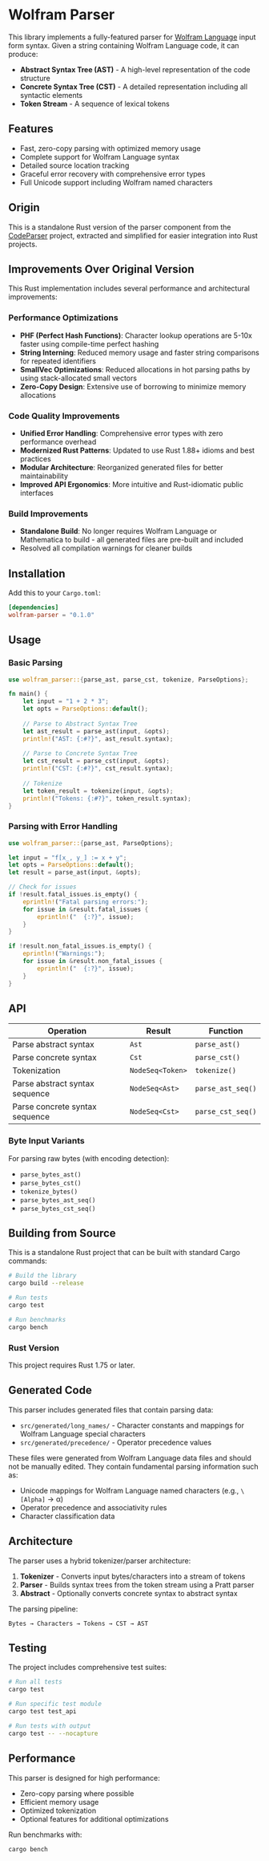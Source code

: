 # Wolfram Parser

This library implements a fully-featured parser for [Wolfram Language](https://wolfram.com/language) input form syntax. Given a string containing Wolfram Language code, it can produce:

- **Abstract Syntax Tree (AST)** - A high-level representation of the code structure
- **Concrete Syntax Tree (CST)** - A detailed representation including all syntactic elements
- **Token Stream** - A sequence of lexical tokens

## Features

- Fast, zero-copy parsing with optimized memory usage
- Complete support for Wolfram Language syntax
- Detailed source location tracking
- Graceful error recovery with comprehensive error types
- Full Unicode support including Wolfram named characters

## Origin
This is a standalone Rust version of the parser component from the [CodeParser](https://github.com/WolframResearch/codeparser) project, extracted and simplified for easier integration into Rust projects.

## Improvements Over Original Version

This Rust implementation includes several performance and architectural improvements:

### Performance Optimizations
- **PHF (Perfect Hash Functions)**: Character lookup operations are 5-10x faster using compile-time perfect hashing
- **String Interning**: Reduced memory usage and faster string comparisons for repeated identifiers
- **SmallVec Optimizations**: Reduced allocations in hot parsing paths by using stack-allocated small vectors
- **Zero-Copy Design**: Extensive use of borrowing to minimize memory allocations

### Code Quality Improvements
- **Unified Error Handling**: Comprehensive error types with zero performance overhead
- **Modernized Rust Patterns**: Updated to use Rust 1.88+ idioms and best practices
- **Modular Architecture**: Reorganized generated files for better maintainability
- **Improved API Ergonomics**: More intuitive and Rust-idiomatic public interfaces

### Build Improvements
- **Standalone Build**: No longer requires Wolfram Language or Mathematica to build - all generated files are pre-built and included
- Resolved all compilation warnings for cleaner builds



## Installation

Add this to your `Cargo.toml`:

```toml
[dependencies]
wolfram-parser = "0.1.0"
```

## Usage

### Basic Parsing

```rust
use wolfram_parser::{parse_ast, parse_cst, tokenize, ParseOptions};

fn main() {
    let input = "1 + 2 * 3";
    let opts = ParseOptions::default();
    
    // Parse to Abstract Syntax Tree
    let ast_result = parse_ast(input, &opts);
    println!("AST: {:#?}", ast_result.syntax);
    
    // Parse to Concrete Syntax Tree  
    let cst_result = parse_cst(input, &opts);
    println!("CST: {:#?}", cst_result.syntax);
    
    // Tokenize
    let token_result = tokenize(input, &opts);
    println!("Tokens: {:#?}", token_result.syntax);
}
```

### Parsing with Error Handling

```rust
use wolfram_parser::{parse_ast, ParseOptions};

let input = "f[x_, y_] := x + y";
let opts = ParseOptions::default();
let result = parse_ast(input, &opts);

// Check for issues
if !result.fatal_issues.is_empty() {
    eprintln!("Fatal parsing errors:");
    for issue in &result.fatal_issues {
        eprintln!("  {:?}", issue);
    }
}

if !result.non_fatal_issues.is_empty() {
    eprintln!("Warnings:");
    for issue in &result.non_fatal_issues {
        eprintln!("  {:?}", issue);
    }
}
```

## API

| Operation | Result | Function |
|-----------|--------|----------|
| Parse abstract syntax | `Ast` | `parse_ast()` |
| Parse concrete syntax | `Cst` | `parse_cst()` |
| Tokenization | `NodeSeq<Token>` | `tokenize()` |
| Parse abstract syntax sequence | `NodeSeq<Ast>` | `parse_ast_seq()` |
| Parse concrete syntax sequence | `NodeSeq<Cst>` | `parse_cst_seq()` |

### Byte Input Variants

For parsing raw bytes (with encoding detection):

- `parse_bytes_ast()`
- `parse_bytes_cst()` 
- `tokenize_bytes()`
- `parse_bytes_ast_seq()`
- `parse_bytes_cst_seq()`

## Building from Source

This is a standalone Rust project that can be built with standard Cargo commands:

```bash
# Build the library
cargo build --release

# Run tests
cargo test

# Run benchmarks
cargo bench
```

### Rust Version

This project requires Rust 1.75 or later.

## Generated Code

This parser includes generated files that contain parsing data:

- `src/generated/long_names/` - Character constants and mappings for Wolfram Language special characters
- `src/generated/precedence/` - Operator precedence values

These files were generated from Wolfram Language data files and should not be manually edited. They contain fundamental parsing information such as:

- Unicode mappings for Wolfram Language named characters (e.g., `\[Alpha]` → α)
- Operator precedence and associativity rules
- Character classification data

## Architecture

The parser uses a hybrid tokenizer/parser architecture:

1. **Tokenizer** - Converts input bytes/characters into a stream of tokens
2. **Parser** - Builds syntax trees from the token stream using a Pratt parser
3. **Abstract** - Optionally converts concrete syntax to abstract syntax

The parsing pipeline:
```
Bytes → Characters → Tokens → CST → AST
```

## Testing

The project includes comprehensive test suites:

```bash
# Run all tests
cargo test

# Run specific test module
cargo test test_api

# Run tests with output
cargo test -- --nocapture
```

## Performance

This parser is designed for high performance:

- Zero-copy parsing where possible
- Efficient memory usage
- Optimized tokenization
- Optional features for additional optimizations

Run benchmarks with:
```bash
cargo bench
```
